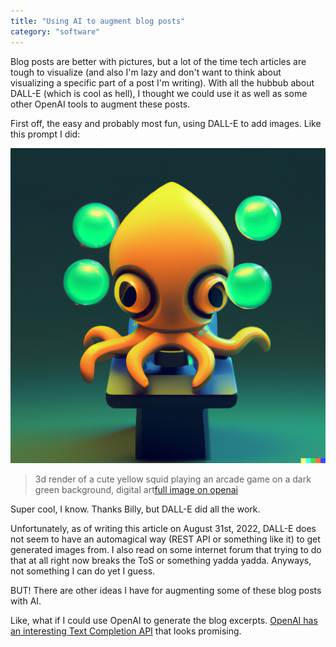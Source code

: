 ```yaml
---
title: "Using AI to augment blog posts"
category: "software"
---
```


Blog posts are better with pictures, but a lot of the time tech articles are tough to visualize
(and also I'm lazy and don't want to think about visualizing a specific part of a post I'm writing). With all the
hubbub about DALL-E (which is cool as hell), I thought we could use it as well as some other OpenAI tools to
augment these posts.

First off, the easy and probably most fun, using DALL-E to add images. Like this prompt I did:

![3d render of a cute yellow squid playing an arcade game on a dark green background, digital art](/assets/images/dalle_squid.png)

> 3d render of a cute yellow squid playing an arcade game on a dark green background, digital
> art[full image on openai](https://labs.openai.com/s/OfkbO0pmBsLtfVtrIlYGMnfs)

Super cool, I know. Thanks Billy, but DALL-E did all the work.

Unfortunately, as of writing this article on August 31st, 2022, DALL-E does not seem to have
an automagical way (REST API or something like it) to get generated images from. I also read on some internet forum
that trying to do that at all right now breaks the ToS or something yadda yadda. Anyways, not something I can do yet I
guess.

BUT! There are other ideas I have for augmenting some of these blog posts with AI.

Like, what if I could use OpenAI to generate the blog
excerpts. [OpenAI has an interesting Text Completion API](https://beta.openai.com/docs/guides/completion) that looks
promising.
